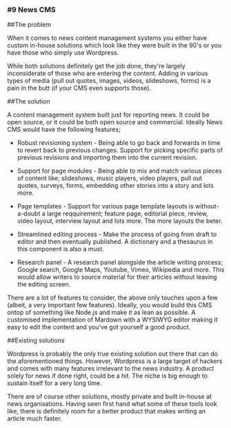 ### #9 News CMS

##The problem

When it comes to news content management systems you either have custom in-house solutions which look like they were built in the 90's or you have those who simply use Wordpress.

While both solutions definitely get the job done, they're largely inconsiderate of those who are entering the content. Adding in various types of media (pull out quotes, images, videos, slideshows, forms) is a pain in the butt (if your CMS even supports those).

##The solution

A content management system built just for reporting news. It could be open source, or it could be both open source and commercial. Ideally News CMS would have the following features;

* Robust revisioning system - Being able to go back and forwards in time to revert back to previous changes. Support for picking specific parts of previous revisions and importing them into the current revision.

* Support for page modules - Being able to mix and match various pieces of content like; slideshows, music players, video players, pull out quotes, surveys, forms, embedding other stories into a story and lots more.

* Page templates - Support for various page template layouts is without-a-doubt a large reqquirement; feature page, editorial piece, review, video layout, interview layout and lots more. The more layouts the beter.

* Streamlined editing process - Make the process of going from draft to editor and then eventually published. A dictionary and a thesaurus in this component is also a must.

* Research panel - A research panel alongside the article writing process; Google search, Google Maps, Youtube, Vimeo, Wikipedia and more. This would allow writers to source material for their articles without leaving the editing screen.

There are a lot of features to consider, the above only touches upon a few (albeit, a very important few features). Ideally, you would build this CMS ontop of something like Node.js and make it as lean as possible. A customised implementation of Mardown with a WYSIWYG editor making it easy to edit the content and you've got yourself a good product.

##Existing solutions

Wordpress is probably the only true existing solution out there that can do the aforementioned things. However, Wordpress is a large target of hackers and comes with many features irrelevant to the news industry. A product solely for news if done right, could be a hit. The niche is big enough to sustain itself for a very long time.

There are of course other solutions, mostly private and built in-house at news organisations. Having seen first hand what some of these tools look like, there is definitely room for a better product that makes writing an article much faster.
